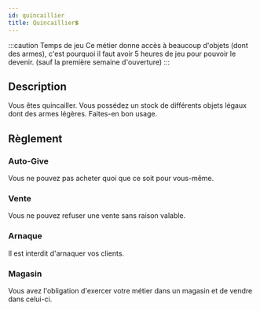 ```yaml
---
id: quincaillier
title: Quincaillier💲
---
```


:::caution Temps de jeu
Ce métier donne accès à beaucoup d'objets (dont des armes), c'est pourquoi il faut avoir 5 heures de jeu pour pouvoir le devenir.
(sauf la première semaine d'ouverture)
:::

## Description
Vous êtes quincailler. Vous possédez un stock de différents objets légaux dont des armes légères. Faites-en bon usage.

## Règlement

### Auto-Give
Vous ne pouvez pas acheter quoi que ce soit pour vous-même.

### Vente
Vous ne pouvez refuser une vente sans raison valable.

### Arnaque
Il est interdit d'arnaquer vos clients.

### Magasin
Vous avez l'obligation d'exercer votre métier dans un magasin et de vendre dans celui-ci.